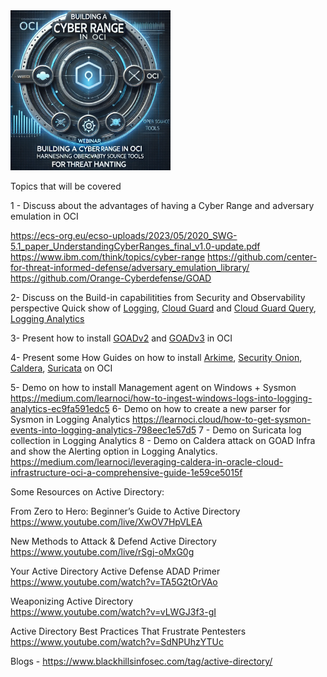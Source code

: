 
<img src="image.png" width="256"/>

Topics that will be covered

1 - Discuss about the advantages of having a Cyber Range and adversary emulation in OCI

https://ecs-org.eu/ecso-uploads/2023/05/2020_SWG-5.1_paper_UnderstandingCyberRanges_final_v1.0-update.pdf 
https://www.ibm.com/think/topics/cyber-range 
https://github.com/center-for-threat-informed-defense/adversary_emulation_library/
https://github.com/Orange-Cyberdefense/GOAD 

2- Discuss on the Build-in capabilitities from Security and Observability perspective
Quick show of [Logging](https://docs.oracle.com/en-us/iaas/Content/Logging/Concepts/loggingoverview.htm), [Cloud Guard](https://docs.oracle.com/en-us/iaas/cloud-guard/home.htm) and [Cloud Guard Query](https://docs.oracle.com/en-us/iaas/cloud-guard/using/queries-about.htm#queries-about), [Logging Analytics](https://docs.oracle.com/en-us/iaas/logging-analytics/doc/logging-analytics1.html)

3- Present how to install [GOADv2](https://medium.com/learnoci/how-to-run-game-of-active-directory-in-oci-part-1-5be51387a7a2) and [GOADv3](https://github.com/adibirzu/GOADv3/tree/main) in OCI

4- Present some How Guides on how to install [Arkime](https://medium.com/learnoci/how-to-install-arkime-moloch-using-embedded-open-search-19a7a58f8eff), [Security Onion](https://learnoci.cloud/how-to-install-security-onion-on-oci-9c968031718a), [Caldera](https://learnoci.cloud/leveraging-caldera-in-oracle-cloud-infrastructure-oci-a-comprehensive-guide-1e59ce5015fb), [Suricata](https://medium.com/learnoci/how-to-install-suricata-in-oci-and-send-the-logs-to-logging-analytics-53587e691fbc) on OCI

5- Demo on how to install Management agent on Windows + Sysmon
https://medium.com/learnoci/how-to-ingest-windows-logs-into-logging-analytics-ec9fa591edc5
6- Demo on how to create a new parser for Sysmon in Logging Analytics
https://learnoci.cloud/how-to-get-sysmon-events-into-logging-analytics-798eec1e57d5
7 - Demo on Suricata log collection in Logging Analytics
8 - Demo on Caldera attack on GOAD Infra and show the Alerting option in Logging Analytics.
https://medium.com/learnoci/leveraging-caldera-in-oracle-cloud-infrastructure-oci-a-comprehensive-guide-1e59ce5015f

  
Some Resources on Active Directory:  

  
From Zero to Hero: Beginner’s Guide to Active Directory  
https://www.youtube.com/live/XwOV7HpVLEA
  
New Methods to Attack & Defend Active Directory  
https://www.youtube.com/live/rSgj-oMxG0g
  
Your Active Directory Active Defense ADAD Primer 
https://www.youtube.com/watch?v=TA5G2tOrVAo
  
Weaponizing Active Directory  
https://www.youtube.com/watch?v=vLWGJ3f3-gI
  
Active Directory Best Practices That Frustrate Pentesters  
https://www.youtube.com/watch?v=SdNPUhzYTUc  
  
Blogs - https://www.blackhillsinfosec.com/tag/active-directory/
